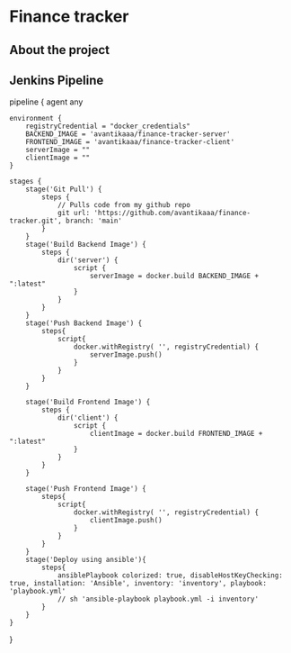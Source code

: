 # Finance tracker
## About the project

## Jenkins Pipeline
pipeline {
    agent any
    
    environment {
        registryCredential = "docker_credentials"
        BACKEND_IMAGE = 'avantikaaa/finance-tracker-server'
        FRONTEND_IMAGE = 'avantikaaa/finance-tracker-client'
        serverImage = ""
        clientImage = ""
    }
    
    stages {
        stage('Git Pull') {
            steps {
                // Pulls code from my github repo
                git url: 'https://github.com/avantikaaa/finance-tracker.git', branch: 'main'
            }
        }
        stage('Build Backend Image') {
            steps {
                dir('server') {
                    script {
                        serverImage = docker.build BACKEND_IMAGE + ":latest"
                    }    
                }
            }
        }
        stage('Push Backend Image') {
            steps{
                script{
                    docker.withRegistry( '', registryCredential) {
                        serverImage.push()
                    }  
                }
            }
        }
        
        stage('Build Frontend Image') {
            steps {
                dir('client') {
                    script {
                        clientImage = docker.build FRONTEND_IMAGE + ":latest"
                    }    
                }
            }
        }
        
        stage('Push Frontend Image') {
            steps{
                script{
                    docker.withRegistry( '', registryCredential) {
                        clientImage.push()
                    }
                }
            }
        }
        stage('Deploy using ansible'){
            steps{
                ansiblePlaybook colorized: true, disableHostKeyChecking: true, installation: 'Ansible', inventory: 'inventory', playbook: 'playbook.yml'
                // sh 'ansible-playbook playbook.yml -i inventory'
            }
        }
    }
}